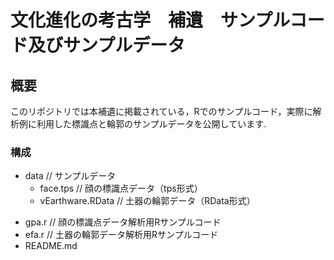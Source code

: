 # 文化進化の考古学　補遺　サンプルコード及びサンプルデータ

## 概要
このリポジトリでは本補遺に掲載されている，Rでのサンプルコード，実際に解析例に利用した標識点と輪郭のサンプルデータを公開しています.

### 構成
- data // サンプルデータ
	- face.tps // 顔の標識点データ（tps形式）
	- vEarthware.RData // 土器の輪郭データ（RData形式）
* gpa.r // 顔の標識点データ解析用Rサンプルコード
* efa.r // 土器の輪郭データ解析用Rサンプルコード
* README.md
